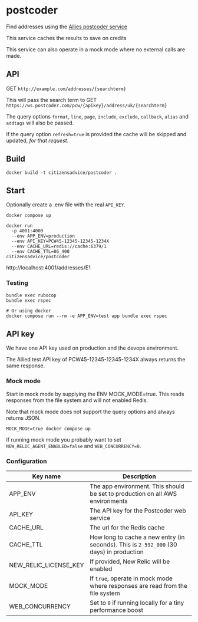 # postcoder

Find addresses using the [Allies postcoder service](https://postcoder.com/docs/address-lookup/address)

This service caches the results to save on credits

This service can also operate in a mock mode where no external calls are made.

## API

GET `http://example.com/addresses/{searchterm}`

This will pass the search term to GET `https://ws.postcoder.com/pcw/{apikey}/address/uk/{searchterm}`

The query options `format`, `line`, `page`, `include`, `exclude`, `callback`, `alias` and `addtags` will also be passed.

If the query option `refresh=true` is provided the cache will be skipped and updated, _for that request_.

## Build

```
docker build -t citizensadvice/postcoder .
```

## Start

Optionally create a .env file with the real `API_KEY`.

```
docker compose up
```

```
docker run
  -p 4001:4000
  --env APP_ENV=production
  --env API_KEY=PCW45-12345-12345-1234X
  --env CACHE_URL=redis://cache:6379/1
  --env CACHE_TTL=86_400
citizensadvice/postcoder
```

http://localhost:4001/addresses/E1

### Testing

```
bundle exec rubocop
bundle exec rspec

# Or using docker
docker compose run --rm -e APP_ENV=test app bundle exec rspec
```

## API key

We have one API key used on production and the devops environment.

The Allied test API key of PCW45-12345-12345-1234X always returns the same response.

### Mock mode

Start in mock mode by supplying the ENV MOCK_MODE=true. This reads responses from the file system and
will not enabled Redis.

Note that mock mode does not support the query options and always returns JSON.

```
MOCK_MODE=true docker compose up
```

If running mock mode you probably want to set `NEW_RELIC_AGENT_ENABLED=false` and `WEB_CONCURRENCY=0`.

### Configuration

| Key name              | Description                                                                             |
| --------------------- | --------------------------------------------------------------------------------------- |
| APP_ENV               | The app environment. This should be set to production on all AWS environments           |
| API_KEY               | The API key for the Postcoder web service                                               |
| CACHE_URL             | The url for the Redis cache                                                             |
| CACHE_TTL             | How long to cache a new entry (in seconds). This is `2_592_000` (30 days) in production |
| NEW_RELIC_LICENSE_KEY | If provided, New Relic will be enabled                                                  |
| MOCK_MODE             | If `true`, operate in mock mode where responses are read from the file system           |
| WEB_CONCURRENCY       | Set to `0` if running locally for a tiny performance boost                              |
